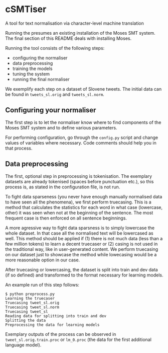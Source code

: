 # cSMTiser
A tool for text normalisation via character-level machine translation

Running the presumes an existing installation of the Moses SMT system. The final section of this README deals with installing Moses.

Running the tool consists of the following steps:
- configuring the normaliser
- data preprocessing
- training the models
- tuning the system
- running the final normaliser

We exemplify each step on a dataset of Slovene tweets. The initial data can be found in ```tweets_sl.orig``` and ```tweets_sl.norm```.

## Configuring your normaliser

The first step is to let the normaliser know where to find components of the Moses SMT system and to define various parameters.

For performing configuration, go through the ```config.py``` script and change values of variables where necessary. Code comments should help you in that process.

## Data preprocessing

The first, optional step in preprocessing is tokenisation. The exemplary datasets are already tokenised (spaces before punctuation etc.), so this process is, as stated in the configuration file, is not run.

To fight data sparseness (you never have enough manually normalised data to have seen all the phenomena), we first perform truecasing. This is a method that calculates the statistics for each word in what case (lowercase, other) it was seen when not at the beginning of the sentence. The most frequent case is then enforced on all sentence beginnings.

A more agressive way to fight data sparsness is to simply lowercase the whole dataset. In that case all the normalised text will be lowercased as well. This method should be applied if (1) there is not much data (less than a few million tokens) to learn a decent truecaser or (2) casing is not used in the traditional way, like in user-generated content. We perform truecasing on our dataset just to showcase the method while lowecasing would be a more reasonable option in our case.

After truecasing or lowercasing, the dataset is split into train and dev data (if so defined) and transformed to the format necessary for learning models.

An example run of this step follows:

```
$ python preprocess.py
Learning the truecaser
Truecasing tweet_sl.orig
Truecasing tweet_sl.norm
Truecasing tweet_sl
Reading data for splitting into train and dev
Splitting the data
Preprocessing the data for learning models
```

Exemplary outputs of the process can be observed in ```tweet_sl.orig.train.proc``` or ```lm_0.proc``` (the data for the first additional language model).

